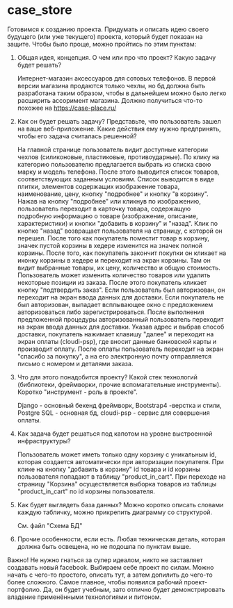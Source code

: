 # case_store
Готовимся к созданию проекта.
Придумать и описать идею своего будущего (или уже текущего) проекта, который будет показан на защите.
Чтобы было проще, можно пройтись по этим пунктам:
1. Общая идея, концепция. О чем или про что проект? Какую задачу будет решать?

     Интернет-магазин аксессуаров для сотовых телефонов. В первой версии магазина продаются только чехлы, но бд должна быть разработана таким образом, чтобы в               дальнейшем можно было легко расширить ассоримент магазина. Должно получиться что-то похожее на https://case-place.ru/

2. Как он будет решать задачу? Представьте, что пользователь зашел на ваше веб-приложение. Какие действия ему нужно предпринять, чтобы его задача считалась решенной?

     На главной странице пользователь видит доступные категории чехлов (силиконовые, пластиковые, противоударные). По клику на категорию пользователю предлагается          выбрать из списка свою марку и модель телефона. После этого выводится список товаров, соответствующих заданным условиям. Список выводится в виде плитки,               элементов содержащих изображение товара, наименование, цену, кнопку "подробнее" и кнопку "в корзину". Нажав на кнопку "подробнее" или кликнув по                      изображению, пользователь переходит в карточку товара, содержащую подробную информацию о товаре (изображение, описание, характеристики) и кнопки "добавить в         корзину" и "назад". Клик по кнопке "назад" возвращает пользователя на страницу, с которой он перешел. После того как покупатель поместит товар в корзину, значек пустой корзины в хедере изменится на значек полной корзины. После того, как покупатель закончит покупки он кликает на иконку корзины в хедере и переходит на экран корзины. Там он видит выбранные товары, их цену, количество и общую стоимость. Пользователь может изменить количество товаров или удалить некоторые позиции из заказа. После этого покупатель кликает  кнопку "подтвердить заказ". Если пользователь был авторизован, он переходит на экран ввода данных для доставки. Если покупатель не был авторизован, выпадает всплывающее окно с предложением авторизоваться либо зарегистрироваться. После выполнения предложенной процедуры авторизованный пользователь переходит на экран ввода данных для доставки. Указав адрес и выбрав способ доставки, покупатель нажимает клавишу "далее" и переходит на экран оплаты (cloudi-psp), где вносит данные банковской карты и производит оплату. После оплаты пользователь переходит на экран "спасибо за покупку", а на его электронную почту отправляется письмо с номером и деталями заказа. 

3. Что для этого понадобится проекту? Какой стек технологий (библиотеки, фреймворки, прочие вспомагательные инструменты). Коротко "инструмент - роль в проекте".

     Django - основный бекенд фреймворк, Bootstrap4 -верстка и стили,  Postgre SQL - основная бд,  cloudi-psp - сервис для совершения оплаты.

4. Как задача будет решаться под капотом на уровне выстроенной инфраструктуры?

     Пользователь может иметь только одну корзину с уникальным id, которая создается автоматически при авторизации покупателя. При клике на кнопку "добавить в            корзину" 
     id товара и id корзины пользователя попадают в таблицу "product_in_cart". При переходе на страницу "Корзина" осуществляется выборка товаров 
     из таблицы "product_in_cart" по id корзины пользователя.

5. Как будет выглядеть база данных? Можно коротко описать словами каждую табличку, можно прикрепить диаграмму со структурой.

     См. файл "Схема БД"

6. Прочие особенности, если есть. Любая техническая деталь, которая должна быть освещена, но не подошла по пунктам выше.

Важно! Не нужно гнаться за супер идеалом, никто не заставляет создавать новый facebook. Выбираем себе проект по силам. Можно начать с чего-то простого, описать тут, а затем допилить до чего-то более сложного. 
Самое главное, чтобы появился рабочий проект-портфолио. Да, он будет учебным, зато отлично будет демонстрировать владение применёнными технологиями и питоном.


